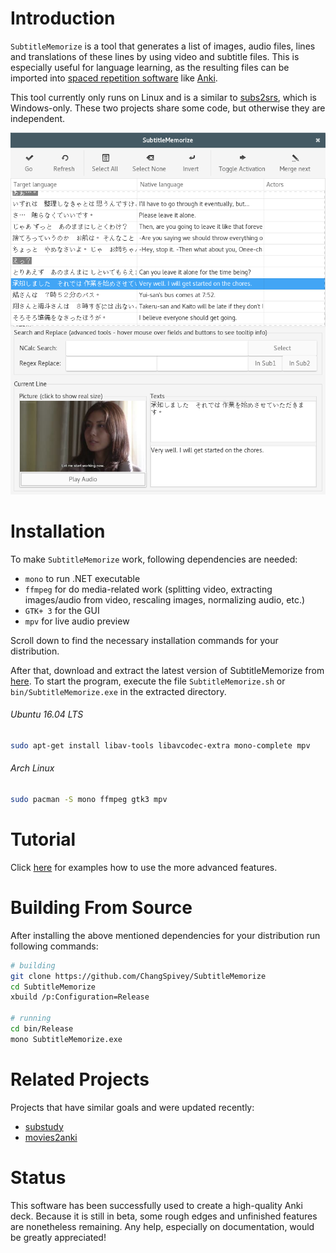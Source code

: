 ﻿Introduction
============

`SubtitleMemorize` is a tool that generates a list of images, audio files, lines and
translations of these lines by using video and subtitle files.
This is especially useful for language learning, as the resulting files can be imported into
[spaced repetition software](https://en.wikipedia.org/wiki/Spaced_repetition "Link to Wikipedia")
like [Anki](http://ankisrs.net/ "Link to Anki homepage").

This tool currently only runs on Linux and is a similar to
[subs2srs](http://subs2srs.sourceforge.net/), which is Windows-only. These two projects
share some code, but otherwise they are independent.

![Image](/Images/SubtitleMemorize_In_Action.png)

Installation
============
To make `SubtitleMemorize` work, following dependencies are needed:

-   `mono` to run .NET executable
-   `ffmpeg` for do media-related work (splitting video, extracting images/audio from video, rescaling images, normalizing audio, etc.)
-   `GTK+ 3` for the GUI
-   `mpv` for live audio preview

Scroll down to find the necessary installation commands for your distribution.

After that, download and extract the latest version of SubtitleMemorize from [here](https://github.com/ChangSpivey/SubtitleMemorize/releases). To start the program, execute the file `SubtitleMemorize.sh` or `bin/SubtitleMemorize.exe` in the extracted directory.

###### Ubuntu 16.04 LTS
```bash
sudo apt-get install libav-tools libavcodec-extra mono-complete mpv
```

###### Arch Linux

```bash
sudo pacman -S mono ffmpeg gtk3 mpv
```


Tutorial
============
Click [here](TUTORIAL.md) for examples how to use the more advanced features.

Building From Source
============


After installing the above mentioned dependencies for your distribution run following commands:

```bash
# building
git clone https://github.com/ChangSpivey/SubtitleMemorize
cd SubtitleMemorize
xbuild /p:Configuration=Release

# running
cd bin/Release
mono SubtitleMemorize.exe
```

Related Projects
============
Projects that have similar goals and were updated recently:

-   [substudy](https://github.com/emk/substudy)
-   [movies2anki](https://github.com/kelciour/movies2anki)


Status
============
This software has been successfully used to create a high-quality Anki deck. Because it is still in beta, some rough edges and unfinished features are nonetheless remaining. Any help, especially on documentation, would be greatly appreciated!
